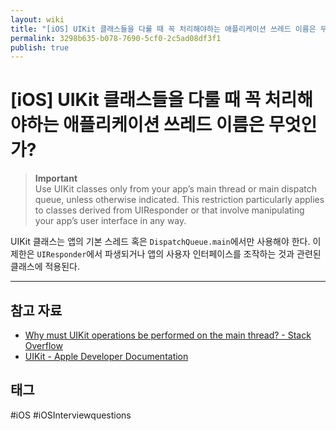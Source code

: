 ```yaml
---
layout: wiki
title: "[iOS] UIKit 클래스들을 다룰 때 꼭 처리해야하는 애플리케이션 쓰레드 이름은 무엇인가?"
permalink: 3298b635-b078-7690-5cf0-2c5ad08df3f1
publish: true
---
```


# \[iOS] UIKit 클래스들을 다룰 때 꼭 처리해야하는 애플리케이션 쓰레드 이름은 무엇인가?

> **Important**  
> Use UIKit classes only from your app’s main thread or main dispatch queue, unless otherwise indicated. This restriction particularly applies to classes derived from UIResponder or that involve manipulating your app’s user interface in any way.

UIKit 클래스는 앱의 기본 스레드 혹은 `DispatchQueue.main`에서만 사용해야 한다. 이 제한은 `UIResponder`에서 파생되거나 앱의 사용자 인터페이스를 조작하는 것과 관련된 클래스에 적용된다.

---

## 참고 자료

- [Why must UIKit operations be performed on the main thread? - Stack Overflow](https://stackoverflow.com/questions/18467114/why-must-uikit-operations-be-performed-on-the-main-thread)
- [UIKit - Apple Developer Documentation](https://developer.apple.com/documentation/uikit)

## 태그

#iOS #iOSInterviewquestions